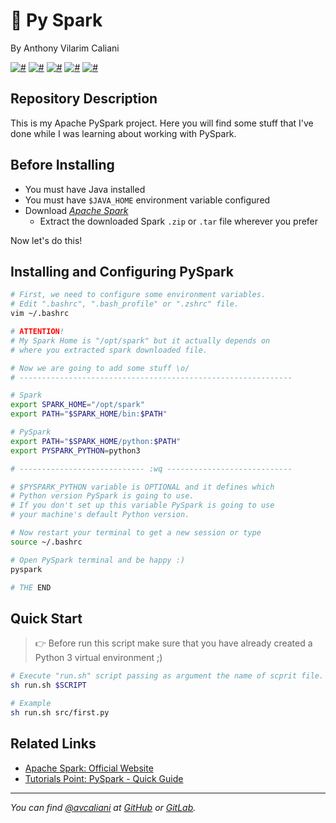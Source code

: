 # 🌠 Py Spark
By Anthony Vilarim Caliani

[![#](https://img.shields.io/badge/licence-MIT-blue.svg)](#) [![#](https://img.shields.io/badge/open--jdk-1.8.x-red.svg)](#) [![#](https://img.shields.io/badge/scala-2.11.x-mediumvioletred.svg)](#) [![#](https://img.shields.io/badge/apache--spark-2.4.3-darkorange.svg)](#) [![#](https://img.shields.io/badge/python-3-yellow.svg)](#)

## Repository Description
This is my Apache PySpark project. Here you will find some stuff that I've done while I was learning about working with PySpark.

## Before Installing
- You must have Java installed
- You must have `$JAVA_HOME` environment variable configured
- Download [_Apache Spark_](https://spark.apache.org/downloads.html)
  - Extract the downloaded Spark `.zip` or `.tar` file wherever you prefer

Now let's do this!

## Installing and Configuring PySpark

```sh
# First, we need to configure some environment variables.
# Edit ".bashrc", ".bash_profile" or ".zshrc" file.
vim ~/.bashrc

# ATTENTION!
# My Spark Home is "/opt/spark" but it actually depends on
# where you extracted spark downloaded file.

# Now we are going to add some stuff \o/
# -------------------------------------------------------------

# Spark
export SPARK_HOME="/opt/spark"
export PATH="$SPARK_HOME/bin:$PATH"

# PySpark
export PATH="$SPARK_HOME/python:$PATH"
export PYSPARK_PYTHON=python3

# ---------------------------- :wq ----------------------------

# $PYSPARK_PYTHON variable is OPTIONAL and it defines which
# Python version PySpark is going to use.
# If you don't set up this variable PySpark is going to use
# your machine's default Python version.

# Now restart your terminal to get a new session or type
source ~/.bashrc

# Open PySpark terminal and be happy :)
pyspark

# THE END
```

## Quick Start

> 👉 Before run this script make sure that you have already created a Python 3 virtual environment ;)

```sh
# Execute "run.sh" script passing as argument the name of scprit file.
sh run.sh $SCRIPT

# Example
sh run.sh src/first.py
```

## Related Links
- [Apache Spark: Official Website](https://spark.apache.org)
- [Tutorials Point: PySpark - Quick Guide](https://www.tutorialspoint.com/pyspark/pyspark_quick_guide.htm)

---

_You can find [@avcaliani](#) at [GitHub](https://github.com/avcaliani) or [GitLab](https://gitlab.com/avcaliani)._
